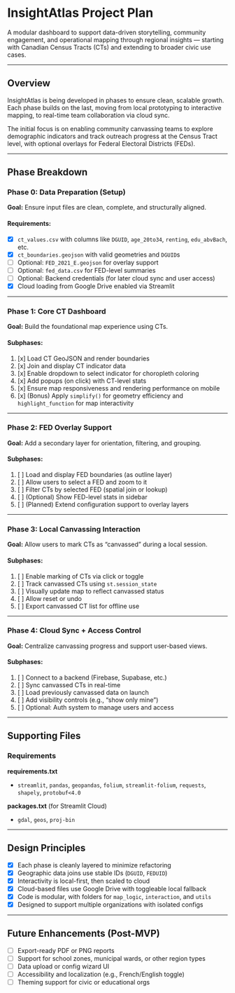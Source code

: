 # InsightAtlas Project Plan

A modular dashboard to support data-driven storytelling, community engagement, and operational mapping through regional insights — starting with Canadian Census Tracts (CTs) and extending to broader civic use cases.

---

## Overview

InsightAtlas is being developed in phases to ensure clean, scalable growth. Each phase builds on the last, moving from local prototyping to interactive mapping, to real-time team collaboration via cloud sync.

The initial focus is on enabling community canvassing teams to explore demographic indicators and track outreach progress at the Census Tract level, with optional overlays for Federal Electoral Districts (FEDs).

---

## Phase Breakdown

### Phase 0: Data Preparation (Setup)

**Goal:** Ensure input files are clean, complete, and structurally aligned.

#### Requirements:
- [x] `ct_values.csv` with columns like `DGUID`, `age_20to34`, `renting`, `edu_abvBach`, etc.
- [x] `ct_boundaries.geojson` with valid geometries and `DGUID`s
- [ ] Optional: `FED_2021_E.geojson` for overlay support
- [ ] Optional: `fed_data.csv` for FED-level summaries
- [ ] Optional: Backend credentials (for later cloud sync and user access)
- [x] Cloud loading from Google Drive enabled via Streamlit

---

### Phase 1: Core CT Dashboard

**Goal:** Build the foundational map experience using CTs.

#### Subphases:
1. [x] Load CT GeoJSON and render boundaries
2. [x] Join and display CT indicator data
3. [x] Enable dropdown to select indicator for choropleth coloring
4. [x] Add popups (on click) with CT-level stats
5. [x] Ensure map responsiveness and rendering performance on mobile
6. [x] (Bonus) Apply `simplify()` for geometry efficiency and `highlight_function` for map interactivity

---

### Phase 2: FED Overlay Support

**Goal:** Add a secondary layer for orientation, filtering, and grouping.

#### Subphases:
1. [ ] Load and display FED boundaries (as outline layer)
2. [ ] Allow users to select a FED and zoom to it
3. [ ] Filter CTs by selected FED (spatial join or lookup)
4. [ ] (Optional) Show FED-level stats in sidebar
5. [ ] (Planned) Extend configuration support to overlay layers

---

### Phase 3: Local Canvassing Interaction

**Goal:** Allow users to mark CTs as “canvassed” during a local session.

#### Subphases:
1. [ ] Enable marking of CTs via click or toggle
2. [ ] Track canvassed CTs using `st.session_state`
3. [ ] Visually update map to reflect canvassed status
4. [ ] Allow reset or undo
5. [ ] Export canvassed CT list for offline use

---

### Phase 4: Cloud Sync + Access Control

**Goal:** Centralize canvassing progress and support user-based views.

#### Subphases:
1. [ ] Connect to a backend (Firebase, Supabase, etc.)
2. [ ] Sync canvassed CTs in real-time
3. [ ] Load previously canvassed data on launch
4. [ ] Add visibility controls (e.g., “show only mine”)
5. [ ] Optional: Auth system to manage users and access

---

## Supporting Files

### Requirements

**requirements.txt**
- `streamlit`, `pandas`, `geopandas`, `folium`, `streamlit-folium`, `requests`, `shapely`, `protobuf<4.0`

**packages.txt** (for Streamlit Cloud)
- `gdal`, `geos`, `proj-bin`

---

## Design Principles

- [x] Each phase is cleanly layered to minimize refactoring
- [x] Geographic data joins use stable IDs (`DGUID`, `FEDUID`)
- [x] Interactivity is local-first, then scaled to cloud
- [x] Cloud-based files use Google Drive with toggleable local fallback
- [x] Code is modular, with folders for `map_logic`, `interaction`, and `utils`
- [x] Designed to support multiple organizations with isolated configs

---

## Future Enhancements (Post-MVP)

- [ ] Export-ready PDF or PNG reports
- [ ] Support for school zones, municipal wards, or other region types
- [ ] Data upload or config wizard UI
- [ ] Accessibility and localization (e.g., French/English toggle)
- [ ] Theming support for civic or educational orgs
